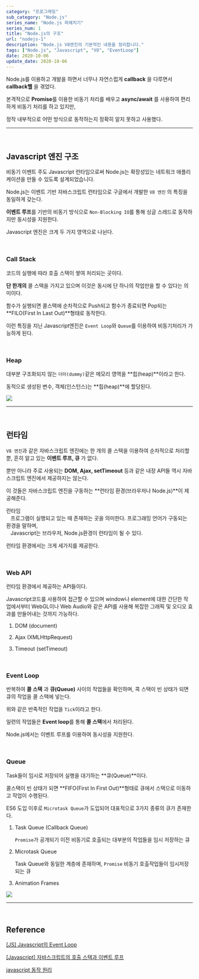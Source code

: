 ```yaml
---
category: "프로그래밍"
sub_category: "Node.js"
series_name: "Node.js 파헤치기"
series_num: 1
title: "Node.js의 구조"
url: "nodejs-1"
description: "Node.js V8엔진의 기본적인 내용을 정리합니다."
tags: ["Node.js", "Javascript", "V8", "EventLoop"]
date: 2020-10-06
update_date: 2020-10-06
---
```


Node.js를 이용하고 개발을 하면서 너무나 자연스럽게 **callback** 을 다루면서 **callback헬** 을 겪었다.

본격적으로 **Promise**를 이용한 비동기 처리를 배우고 **async/await** 를 사용하여 편리하게 비동기 처리를 하고 있지만,

정작 내부적으로 어떤 방식으로 동작하는지 정확히 알지 못하고 사용했다.

***

<br>

## Javascript 엔진 구조

<span class="callout">
비동기 이벤트 주도 Javascript 런타임으로써 Node.js는 확장성있는 네트워크 애플리케이션을 만들 수 있도록 설계되었습니다.
</span>

Node.js는 이벤트 기반 자바스크립트 런타임으로 구글에서 개발한 `V8 엔진` 의 특징을 동일하게 갖는다.

**이벤트 루프**를 기반의 비동기 방식으로 `Non-Blocking IO`를 통해 싱글 스레드로 동작하지만 동시성을 지원한다.

Javascript 엔진은 크게 두 가지 영역으로 나뉜다.

<br>

### Call Stack

코드의 실행에 따라 호출 스택이 쌓여 처리되는 곳이다. 

**단 한개의** 콜 스택을 가지고 있으며 이것은 <span class="em red">동시에 단 하나의 작업만을 할 수 있다는 의미이다.</span>

함수가 실행되면 콜스택에 순차적으로 Push되고 함수가 종료되면 Pop되는 **FILO(First In Last Out)**형태로 동작한다.

이런 특징을 지닌 Javascript엔진은 `Event Loop`와 `Queue`를 이용하여 비동기처리가 가능하게 된다.

<br>

### Heap

대부분 구조화되지 않는 `더미(dummy)`같은 메모리 영역을 **힙(heap)**이라고 한다.

동적으로 생성된 변수, 객체(인스턴스)는 **힙(heap)**에 할당된다. 

![](https://www.notion.so/image/https%3A%2F%2Fs3-us-west-2.amazonaws.com%2Fsecure.notion-static.com%2F2927c772-b3ff-4fa0-bd0f-5905ee861e44%2Fjs-engine-structure.png?table=block&id=79a25445-ffc4-4519-a42b-cde943c1761e&width=2950&userId=038a9d8a-4e75-4deb-a374-ed6ff93980c6&cache=v2)

***

<br>

## 런타임

`V8 엔진`과 같은 자바스크립트 엔진에는 한 개의 콜 스택을 이용하여 순차적으로 처리할 뿐, 흔히 알고 있는 **이벤트 루프, 큐** 가 없다. 

뿐만 아니라 주로 사용되는 **DOM, Ajax, setTimeout** 등과 같은 내장 API들 역시 자바스크립트 엔진에서 제공하지는 않는다.

이 것들은 자바스크립트 엔진을 구동하는 **런타임 환경(브라우저나 Node.js)**이 제공해준다.

<span class="callout">
런타임<br>
&nbsp;&nbsp;&nbsp;프로그램이 실행되고 있는 때 존재하는 곳을 의미한다. 프로그래밍 언어가 구동되는 환경을 말하며,<br>
&nbsp;&nbsp;&nbsp;Javascript는 브라우저, Node.js환경이 런타임이 될 수 있다. </span>

런타임 환경에서는 크게 세가지를 제공한다.

<br>

### Web API

런타임 환경에서 제공하는 API들이다.

Javascript코드를 사용하여 접근할 수 있으며 window나 element에 대한 간단한 작업에서부터 WebGL이나 Web Audio와 같은 API를 사용해 복잡한 그래픽 및 오디오 효과를 만들어내는 것까지 가능하다.

1. DOM (document)

2. Ajax (XMLHttpRequest)

3. Timeout (setTimeout)

<br>

### Event Loop

반복하여 **콜 스택** 과 **큐(Queue)** 사이의 작업들을 확인하며, 콕 스택이 빈 상태가 되면 큐의 작업을 콜 스택에 넣는다.

위와 같은 반족적인 작업을 `Tick`이라고 한다.

일련의 작업들은 **Event loop**를 통해 **콜 스택**에서 처리된다.

Node.js에서는 이벤트 루프를 이용하여 동시성을 지원한다.

<br>

### Queue

Task들이 임시로 저장되어 실행을 대기하는 **큐(Queue)**이다.

콜스택이 빈 상태가 되면 **FIFO(First In First Out)**형태로 큐에서 스택으로 이동하고 작업이 수행된다.

ES6 도입 이후로 `Microtask Queue`가 도입되어 대표적으로 3가지 종류의 큐가 존재한다.

1. Task Queue (Callback Queue)

   `Promise`가 공개되기 이전 비동기로 호출되는 대부분의 작업들을 임시 저장하는 큐
   
2. Microtask Queue

   Task Queue와 동일한 계층에 존재하며, `Promise` 비동기 호출작업들이 임시저장되는 큐
   
3. Animation Frames

![](https://www.notion.so/image/https%3A%2F%2Fs3-us-west-2.amazonaws.com%2Fsecure.notion-static.com%2F80564363-c1a2-49a1-88b0-8b2ab5582d50%2Fqueu.png?table=block&id=475af1fa-6e5f-4499-9468-9ac53f5e718b&width=2950&userId=038a9d8a-4e75-4deb-a374-ed6ff93980c6&cache=v2)

***

<br>

## Reference

<span class="reference">

[[JS] Javascript의 Event Loop](https://asfirstalways.tistory.com/362)

[[Javascript] 자바스크립트의 호출 스택과 이벤트 루프](https://iamsjy17.github.io/javascript/2019/07/20/how-to-works-js.html)

[javascript 동작 원리](https://velog.io/@namezin/javascript-%EB%8F%99%EC%9E%91-%EC%9B%90%EB%A6%AC)

</span>
